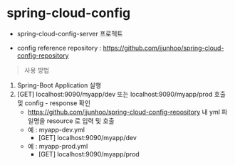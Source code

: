 # spring-cloud-config

- spring-cloud-config-server 프로젝트

- config reference repository : https://github.com/jjunhoo/spring-cloud-config-repository

> 사용 방법

1. Spring-Boot Application 실행
2. [GET] localhost:9090/myapp/dev 또는 localhost:9090/myapp/prod 호출 및 config - response 확인
   - https://github.com/jjunhoo/spring-cloud-config-repository 내 yml 파일명을 resource 로 입력 및 호출
   - 예 : myapp-dev.yml
     - [GET] localhost:9090/myapp/dev
   - 예 : myapp-prod.yml
     - [GET] localhost:9090/myapp/prod
